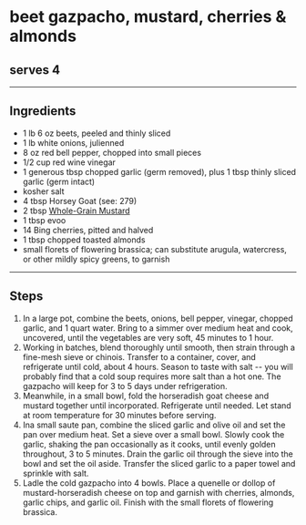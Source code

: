 # beet gazpacho, mustard, cherries & almonds

## serves 4

---

## Ingredients

* 1 lb 6 oz beets, peeled and thinly sliced
* 1 lb white onions, julienned
* 8 oz red bell pepper, chopped into small pieces
* 1/2 cup red wine vinegar
* 1 generous tbsp chopped garlic (germ removed), plus 1 tbsp thinly sliced garlic (germ intact)
* kosher salt
* 4 tbsp Horsey Goat (see: 279)
* 2 tbsp [Whole-Grain Mustard](https://github.com/EanNewton/on-vegetables/blob/main/Larder/Condiments/whole-grain%20mustard.md)
* 1 tbsp evoo
* 14 Bing cherries, pitted and halved
* 1 tbsp chopped toasted almonds
* small florets of flowering brassica; can substitute arugula, watercress, or other mildly spicy greens, to garnish

---

## Steps

1.  In a large pot, combine the beets, onions, bell pepper, vinegar, chopped garlic, and 1 quart water. Bring to a simmer over medium heat and cook, uncovered, until the vegetables are very soft, 45 minutes to 1 hour.
2.  Working in batches, blend thoroughly until smooth, then strain through a fine-mesh sieve or chinois. Transfer to a container, cover, and refrigerate until cold, about 4 hours. Season to taste with salt -- you will probably find that a cold soup requires more salt than a hot one. The gazpacho will keep for 3 to 5 days under refrigeration.
3.  Meanwhile, in a small bowl, fold the horseradish goat cheese and mustard together until incorporated. Refrigerate until needed. Let stand at room temperature for 30 minutes before serving.
4.  Ina  small saute pan, combine the sliced garlic and olive oil and set the pan over medium heat. Set a sieve over a small bowl. Slowly cook the garlic, shaking the pan occasionally as it cooks, until evenly golden throughout, 3 to 5 minutes. Drain the garlic oil through the sieve into the bowl and set the oil aside. Transfer the sliced garlic to a paper towel and sprinkle with salt.
5.  Ladle the cold gazpacho into 4 bowls. Place a quenelle or dollop of mustard-horseradish cheese on top and garnish with cherries, almonds, garlic chips, and garlic oil. Finish with the small florets of flowering brassica.